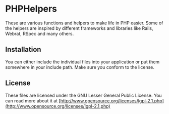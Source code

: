 # PHPHelpers

These are various functions and helpers to make life in PHP easier. Some of the helpers are inspired by different frameworks and libraries like Rails, Webrat, RSpec and many others.

## Installation

You can either include the individual files into your application or put them somewhere in your include path. Make sure you conform to the license.

## License

These files are licensed under the GNU Lesser General Public License. You can read more about it at [http://www.opensource.org/licenses/lgpl-2.1.php](http://www.opensource.org/licenses/lgpl-2.1.php)
